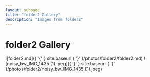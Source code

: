 ```yaml
---
layout: subpage
title: "folder2 Gallery"
description: "Images from folder2"
---
```


# folder2 Gallery

![folder2.md]({ '{' } site.baseurl { '}' }/photos/folder2/folder2.md)
![noisy_bw_IMG_1435 (1).jpeg]({ '{' } site.baseurl { '}' }/photos/folder2/noisy_bw_IMG_1435 (1).jpeg)
